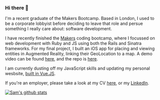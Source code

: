 ### Hi there 👋
I'm a recent graduate of the Makers Bootcamp. Based in London, I used to be a corporate lobbyist before deciding to leave that role and persue something I really care about: software development. 

I have recently finished the [Makers](https://makers.tech) coding bootcamp, where I focussed on web development with Ruby and JS using both the Rails and Sinatra frameworks. For my final project, I built an iOS app for placing and viewing entities in Augmented Reality, linking their GeoLocation to a map. A demo video can be found [here](https://www.youtube.com/watch?v=Crr90faZCcw), and the repo is [here](https://github.com/samcolson4/signposts-again).

I am currently dusting off my JavaScript skills and updating my personal wesbsite, [built in Vue.JS](https://github.com/samcolson4/colson-design-v3).

If you're an employer, please take a look at my CV [here](https://github.com/samcolson4/CV), or my [LinkedIn](http://linkedin.com/in/samcolson/).


[![Sam's github stats](https://github-readme-stats.vercel.app/api?username=samcolson4)](https://github.com/samcolson4/github-readme-stats)
